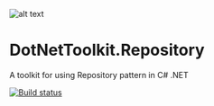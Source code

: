 ![alt text](https://raw.githubusercontent.com/johelvisguzman/DotNetToolkit.Repository/master/Toolkit.png)

# DotNetToolkit.Repository
A toolkit for using Repository pattern in C# .NET

[![Build status](https://ci.appveyor.com/api/projects/status/v02h9efjwev30sof?svg=true)](https://ci.appveyor.com/project/johelvisguzman/dotnettoolkit-repository)
